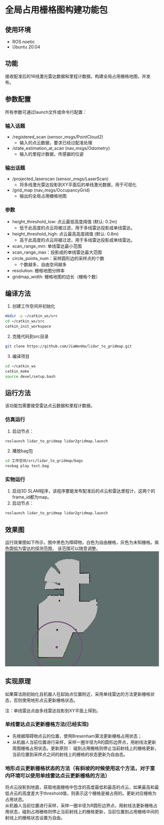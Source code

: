 # 全局占用栅格图构建功能包 
## 使用环境
- ROS noetic
- Ubuntu 20.04  
## 功能   
接收配准后的16线激光雷达数据和里程计数据，构建全局占用栅格地图，并发布。     


## 参数配置
所有参数可通过launch文件或命令行配置：

### 输入话题
- /registered_scan (sensor_msgs/PointCloud2)
  - 输入的点云数据，要求已经过配准处理
- /state_estimation_at_scan (nav_msgs/Odometry)
  - 输入的里程计数据，传感器的位姿

### 输出话题  
- /projected_laserscan (sensor_msgs/LaserScan)
  - 将多线激光雷达投影到XY平面后的单线激光数据，用于可视化
- /grid_map (nav_msgs/OccupancyGrid)
  - 输出的全局占用栅格地图

### 参数

  - height_threshold_low: 点云最低高度阈值 (默认: 0.2m)
    - 低于此高度的点云将被过滤，用于多线雷达投影成单线雷达。
  - height_threshold_high: 点云最高高度阈值 (默认: 0.8m)
    - 高于此高度的点云将被过滤，用于多线雷达投影成单线雷达。
  - scan_range_min: 单线雷达最小范围
  - scan_range_max：投影成的单线雷达最大范围
  - circle_points_num：采样圆形边的采样点的个数
    - 个数越多，自由空间越多
  - resolution: 栅格地图分辨率
  - gridmap_width: 栅格地图的边长（栅格个数）

## 编译方法
1. 创建工作空间并初始化
```bash
mkdir -p ~/catkin_ws/src
cd ~/catkin_ws/src
catkin_init_workspace
```

2. 克隆代码到src目录
```bash
git clone https://github.com/JiaWenHa/lidar_to_gridmap.git
```

3. 编译项目
```bash
cd ~/catkin_ws
catkin_make
source devel/setup.bash
```

## 运行方法
该功能包需要接受雷达点云数据和里程计数据。
### 仿真运行
1. 启动节点：
```bash
roslaunch lidar_to_gridmap lidar2gridmap.launch
```
2. 播放bag包
```bash
cd 工作空间/src/lidar_to_gridmap/bags
rosbag play test.bag
```

### 实物运行
1. 启动3D SLAM程序，该程序要能发布配准后的点云和雷达里程计，这两个的frame_id都为map。
2. 启动节点：
```bash
roslaunch lidar_to_gridmap lidar2gridmap.launch
```

## 效果图
运行效果图如下所示，图中黑色为障碍物，白色为自由栅格，灰色为未知栅格。紫色圆弧为雷达的探测范围，
该范围可以随意调整。
![子目录图片](images/image.png "子目录图片")

## 实现原理   
如果算法刚初始化且机器人在起始点位置附近，采用单线雷达的方法更新栅格状态，否则使用地形点云更新栅格状态。   

注：单线雷达点由多线雷达投影到XY平面上得到。
### 单线雷达点云更新栅格方法(已经实现)
- 先根据障碍物点云的位置，使用Bresenham算法更新栅格占用状态；   
- 从机器人当前位置进行采样，采样一圈半径为R的圆形边界点，用射线法更新周围栅格占用状态。更新原则：
碰到占用栅格则停止当前射线上的栅格更新，当前位置到采样点之间的射线上的栅格的状态更新为自由态。   
### **地形点云更新栅格状态的方法（有斜坡的时候使用这个方法，对于室内环境可以使用单线雷达点云更新栅格的方法）**   
将点云投影到地面，获取地面栅格中包含的高度最低和最高的点云，如果最高和最低点云的高度差大于threshold值，则表示这个栅格是被占用的。更新对应栅格为占用状态。   
从机器人当前位置进行采样，采样一圈半径为R圆形边界点，用射线法更新栅格占用状态，碰到占用栅格则停止当前射线上的栅格更新，当前位置到占用栅格中间的射线上的栅格状态设置为自由。
